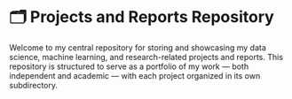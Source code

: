 # 🗂️ Projects and Reports Repository

Welcome to my central repository for storing and showcasing my data science, machine learning, and research-related projects and reports. This repository is structured to serve as a portfolio of my work — both independent and academic — with each project organized in its own subdirectory.

